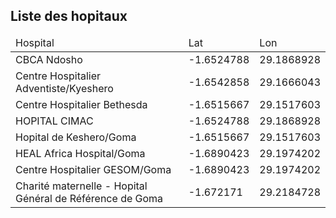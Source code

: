 ## Liste des hopitaux

<table>
<thead>
<td>Hospital</td>
<td>Lat</td>
<td>Lon</td>
</thead>
<tbody>
<tr>
<td>CBCA Ndosho</td>
<td>-1.6524788</td>
<td>29.1868928</td>
</tr>

<td>Centre Hospitalier Adventiste/Kyeshero</td>
<td>-1.6542858</td>
<td>29.1666043</td>
</tr>

<td>Centre Hospitalier Bethesda</td>
<td>-1.6515667</td>
<td>29.1517603</td>
</tr>
<tr>
<td>HOPITAL CIMAC</td>
<td>-1.6524788</td>
<td>29.1868928</td>
</tr>

<td>Hopital de Keshero/Goma</td>
<td>-1.6515667</td>
<td>29.1517603</td>
</tr>

<td>HEAL Africa Hospital/Goma</td>
<td>-1.6890423</td>
<td>29.1974202</td>
</tr>

<td>Centre Hospitalier GESOM/Goma</td>
<td>-1.6890423</td>
<td>29.1974202</td>
</tr>
<tr>
<td>Charité maternelle - Hopital Général de Référence de Goma</td>
<td>-1.672171</td>
<td>29.2184728</td>
</tr>
</tr>
</tbody>
</table>